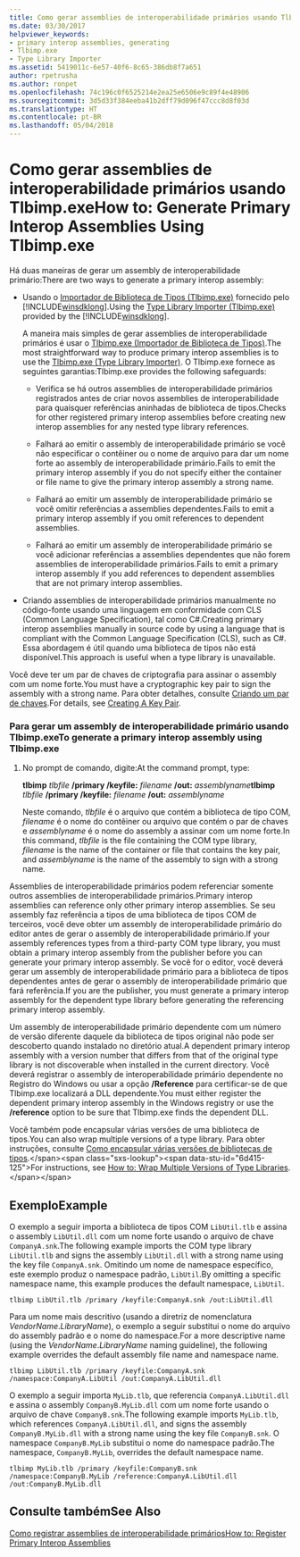 ```yaml
---
title: Como gerar assemblies de interoperabilidade primários usando Tlbimp.exe
ms.date: 03/30/2017
helpviewer_keywords:
- primary interop assemblies, generating
- Tlbimp.exe
- Type Library Importer
ms.assetid: 5419011c-6e57-40f6-8c65-386db8f7a651
author: rpetrusha
ms.author: ronpet
ms.openlocfilehash: 74c196c0f6525214e2ea25e6506e9c89f4e48906
ms.sourcegitcommit: 3d5d33f384eeba41b2dff79d096f47ccc8d8f03d
ms.translationtype: HT
ms.contentlocale: pt-BR
ms.lasthandoff: 05/04/2018
---
```

# <a name="how-to-generate-primary-interop-assemblies-using-tlbimpexe"></a><span data-ttu-id="6d415-102">Como gerar assemblies de interoperabilidade primários usando Tlbimp.exe</span><span class="sxs-lookup"><span data-stu-id="6d415-102">How to: Generate Primary Interop Assemblies Using Tlbimp.exe</span></span>
<span data-ttu-id="6d415-103">Há duas maneiras de gerar um assembly de interoperabilidade primário:</span><span class="sxs-lookup"><span data-stu-id="6d415-103">There are two ways to generate a primary interop assembly:</span></span>  
  
-   <span data-ttu-id="6d415-104">Usando o [Importador de Biblioteca de Tipos (Tlbimp.exe)](../../../docs/framework/tools/tlbimp-exe-type-library-importer.md) fornecido pelo [!INCLUDE[winsdklong](../../../includes/winsdklong-md.md)].</span><span class="sxs-lookup"><span data-stu-id="6d415-104">Using the [Type Library Importer (Tlbimp.exe)](../../../docs/framework/tools/tlbimp-exe-type-library-importer.md) provided by the [!INCLUDE[winsdklong](../../../includes/winsdklong-md.md)].</span></span>  
  
     <span data-ttu-id="6d415-105">A maneira mais simples de gerar assemblies de interoperabilidade primários é usar o [Tlbimp.exe (Importador de Biblioteca de Tipos)](../../../docs/framework/tools/tlbimp-exe-type-library-importer.md).</span><span class="sxs-lookup"><span data-stu-id="6d415-105">The most straightforward way to produce primary interop assemblies is to use the [Tlbimp.exe (Type Library Importer)](../../../docs/framework/tools/tlbimp-exe-type-library-importer.md).</span></span> <span data-ttu-id="6d415-106">O Tlbimp.exe fornece as seguintes garantias:</span><span class="sxs-lookup"><span data-stu-id="6d415-106">Tlbimp.exe provides the following safeguards:</span></span>  
  
    -   <span data-ttu-id="6d415-107">Verifica se há outros assemblies de interoperabilidade primários registrados antes de criar novos assemblies de interoperabilidade para quaisquer referências aninhadas de biblioteca de tipos.</span><span class="sxs-lookup"><span data-stu-id="6d415-107">Checks for other registered primary interop assemblies before creating new interop assemblies for any nested type library references.</span></span>  
  
    -   <span data-ttu-id="6d415-108">Falhará ao emitir o assembly de interoperabilidade primário se você não especificar o contêiner ou o nome de arquivo para dar um nome forte ao assembly de interoperabilidade primário.</span><span class="sxs-lookup"><span data-stu-id="6d415-108">Fails to emit the primary interop assembly if you do not specify either the container or file name to give the primary interop assembly a strong name.</span></span>  
  
    -   <span data-ttu-id="6d415-109">Falhará ao emitir um assembly de interoperabilidade primário se você omitir referências a assemblies dependentes.</span><span class="sxs-lookup"><span data-stu-id="6d415-109">Fails to emit a primary interop assembly if you omit references to dependent assemblies.</span></span>  
  
    -   <span data-ttu-id="6d415-110">Falhará ao emitir um assembly de interoperabilidade primário se você adicionar referências a assemblies dependentes que não forem assemblies de interoperabilidade primários.</span><span class="sxs-lookup"><span data-stu-id="6d415-110">Fails to emit a primary interop assembly if you add references to dependent assemblies that are not primary interop assemblies.</span></span>  
  
-   <span data-ttu-id="6d415-111">Criando assemblies de interoperabilidade primários manualmente no código-fonte usando uma linguagem em conformidade com CLS (Common Language Specification), tal como C#.</span><span class="sxs-lookup"><span data-stu-id="6d415-111">Creating primary interop assemblies manually in source code by using a language that is compliant with the Common Language Specification (CLS), such as C#.</span></span> <span data-ttu-id="6d415-112">Essa abordagem é útil quando uma biblioteca de tipos não está disponível.</span><span class="sxs-lookup"><span data-stu-id="6d415-112">This approach is useful when a type library is unavailable.</span></span>  
  
 <span data-ttu-id="6d415-113">Você deve ter um par de chaves de criptografia para assinar o assembly com um nome forte.</span><span class="sxs-lookup"><span data-stu-id="6d415-113">You must have a cryptographic key pair to sign the assembly with a strong name.</span></span> <span data-ttu-id="6d415-114">Para obter detalhes, consulte [Criando um par de chaves](../../../docs/framework/app-domains/how-to-create-a-public-private-key-pair.md).</span><span class="sxs-lookup"><span data-stu-id="6d415-114">For details, see [Creating A Key Pair](../../../docs/framework/app-domains/how-to-create-a-public-private-key-pair.md).</span></span>  
  
### <a name="to-generate-a-primary-interop-assembly-using-tlbimpexe"></a><span data-ttu-id="6d415-115">Para gerar um assembly de interoperabilidade primário usando Tlbimp.exe</span><span class="sxs-lookup"><span data-stu-id="6d415-115">To generate a primary interop assembly using Tlbimp.exe</span></span>  
  
1.  <span data-ttu-id="6d415-116">No prompt de comando, digite:</span><span class="sxs-lookup"><span data-stu-id="6d415-116">At the command prompt, type:</span></span>  
  
     <span data-ttu-id="6d415-117">**tlbimp** *tlbfile*  **/primary /keyfile:** *filename* **/out:** *assemblyname*</span><span class="sxs-lookup"><span data-stu-id="6d415-117">**tlbimp** *tlbfile*  **/primary /keyfile:** *filename* **/out:** *assemblyname*</span></span>  
  
     <span data-ttu-id="6d415-118">Neste comando, *tlbfile* é o arquivo que contém a biblioteca de tipo COM, *filename* é o nome do contêiner ou arquivo que contém o par de chaves e *assemblyname* é o nome do assembly a assinar com um nome forte.</span><span class="sxs-lookup"><span data-stu-id="6d415-118">In this command, *tlbfile* is the file containing the COM type library, *filename* is the name of the container or file that contains the key pair, and *assemblyname* is the name of the assembly to sign with a strong name.</span></span>  
  
 <span data-ttu-id="6d415-119">Assemblies de interoperabilidade primários podem referenciar somente outros assemblies de interoperabilidade primários.</span><span class="sxs-lookup"><span data-stu-id="6d415-119">Primary interop assemblies can reference only other primary interop assemblies.</span></span> <span data-ttu-id="6d415-120">Se seu assembly faz referência a tipos de uma biblioteca de tipos COM de terceiros, você deve obter um assembly de interoperabilidade primário do editor antes de gerar o assembly de interoperabilidade primário.</span><span class="sxs-lookup"><span data-stu-id="6d415-120">If your assembly references types from a third-party COM type library, you must obtain a primary interop assembly from the publisher before you can generate your primary interop assembly.</span></span> <span data-ttu-id="6d415-121">Se você for o editor, você deverá gerar um assembly de interoperabilidade primário para a biblioteca de tipos dependentes antes de gerar o assembly de interoperabilidade primário que fará referência.</span><span class="sxs-lookup"><span data-stu-id="6d415-121">If you are the publisher, you must generate a primary interop assembly for the dependent type library before generating the referencing primary interop assembly.</span></span>  
  
 <span data-ttu-id="6d415-122">Um assembly de interoperabilidade primário dependente com um número de versão diferente daquele da biblioteca de tipos original não pode ser descoberto quando instalado no diretório atual.</span><span class="sxs-lookup"><span data-stu-id="6d415-122">A dependent primary interop assembly with a version number that differs from that of the original type library is not discoverable when installed in the current directory.</span></span> <span data-ttu-id="6d415-123">Você deverá registrar o assembly de interoperabilidade primário dependente no Registro do Windows ou usar a opção **/Reference** para certificar-se de que Tlbimp.exe localizará a DLL dependente.</span><span class="sxs-lookup"><span data-stu-id="6d415-123">You must either register the dependent primary interop assembly in the Windows registry or use the **/reference** option to be sure that Tlbimp.exe finds the dependent DLL.</span></span>  
  
 <span data-ttu-id="6d415-124">Você também pode encapsular várias versões de uma biblioteca de tipos.</span><span class="sxs-lookup"><span data-stu-id="6d415-124">You can also wrap multiple versions of a type library.</span></span> <span data-ttu-id="6d415-125">Para obter instruções, consulte [Como encapsular várias versões de bibliotecas de tipos](https://msdn.microsoft.com/library/79eefe04-a770-4bc3-8ea2-e90ddb8ec31f(v=vs.100)).</span><span class="sxs-lookup"><span data-stu-id="6d415-125">For instructions, see [How to: Wrap Multiple Versions of Type Libraries](https://msdn.microsoft.com/library/79eefe04-a770-4bc3-8ea2-e90ddb8ec31f(v=vs.100)).</span></span>  
  
## <a name="example"></a><span data-ttu-id="6d415-126">Exemplo</span><span class="sxs-lookup"><span data-stu-id="6d415-126">Example</span></span>  
 <span data-ttu-id="6d415-127">O exemplo a seguir importa a biblioteca de tipos COM `LibUtil.tlb` e assina o assembly `LibUtil.dll` com um nome forte usando o arquivo de chave `CompanyA.snk`.</span><span class="sxs-lookup"><span data-stu-id="6d415-127">The following example imports the COM type library `LibUtil.tlb` and signs the assembly `LibUtil.dll` with a strong name using the key file `CompanyA.snk`.</span></span> <span data-ttu-id="6d415-128">Omitindo um nome de namespace específico, este exemplo produz o namespace padrão, `LibUtil`.</span><span class="sxs-lookup"><span data-stu-id="6d415-128">By omitting a specific namespace name, this example produces the default namespace, `LibUtil`.</span></span>  
  
```  
tlbimp LibUtil.tlb /primary /keyfile:CompanyA.snk /out:LibUtil.dll  
```  
  
 <span data-ttu-id="6d415-129">Para um nome mais descritivo (usando a diretriz de nomenclatura *VendorName*.*LibraryName*), o exemplo a seguir substitui o nome do arquivo do assembly padrão e o nome do namespace.</span><span class="sxs-lookup"><span data-stu-id="6d415-129">For a more descriptive name (using the *VendorName*.*LibraryName* naming guideline), the following example overrides the default assembly file name and namespace name.</span></span>  
  
```  
tlbimp LibUtil.tlb /primary /keyfile:CompanyA.snk /namespace:CompanyA.LibUtil /out:CompanyA.LibUtil.dll  
```  
  
 <span data-ttu-id="6d415-130">O exemplo a seguir importa `MyLib.tlb`, que referencia `CompanyA.LibUtil.dll` e assina o assembly `CompanyB.MyLib.dll` com um nome forte usando o arquivo de chave `CompanyB.snk`.</span><span class="sxs-lookup"><span data-stu-id="6d415-130">The following example imports `MyLib.tlb`, which references `CompanyA.LibUtil.dll`, and signs the assembly `CompanyB.MyLib.dll` with a strong name using the key file `CompanyB.snk`.</span></span> <span data-ttu-id="6d415-131">O namespace `CompanyB.MyLib` substitui o nome do namespace padrão.</span><span class="sxs-lookup"><span data-stu-id="6d415-131">The namespace, `CompanyB.MyLib`, overrides the default namespace name.</span></span>  
  
```  
tlbimp MyLib.tlb /primary /keyfile:CompanyB.snk /namespace:CompanyB.MyLib /reference:CompanyA.LibUtil.dll /out:CompanyB.MyLib.dll  
```  
  
## <a name="see-also"></a><span data-ttu-id="6d415-132">Consulte também</span><span class="sxs-lookup"><span data-stu-id="6d415-132">See Also</span></span>  
 [<span data-ttu-id="6d415-133">Como registrar assemblies de interoperabilidade primários</span><span class="sxs-lookup"><span data-stu-id="6d415-133">How to: Register Primary Interop Assemblies</span></span>](../../../docs/framework/interop/how-to-register-primary-interop-assemblies.md)
